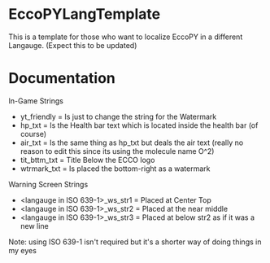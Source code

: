 # EccoPYLangTemplate
This is a template for those who want to localize EccoPY in a different Langauge. (Expect this to be updated)

# Documentation
In-Game Strings
- yt_friendly = Is just to change the string for the Watermark
- hp_txt = Is the Health bar text which is located inside the health bar (of course)
- air_txt = Is the same thing as hp_txt but deals the air text (really no reason to edit this since its using the molecule name O^2)
- tit_bttm_txt = Title Below the ECCO logo
- wtrmark_txt = Is placed the bottom-right as a watermark

Warning Screen Strings
- <langauge in ISO 639-1>_ws_str1 = Placed at Center Top
- <langauge in ISO 639-1>_ws_str2 = Placed at the near middle
- <langauge in ISO 639-1>_ws_str3 = Placed at below str2 as if it was a new line

Note: using ISO 639-1 isn't required but it's a shorter way of doing things in my eyes
